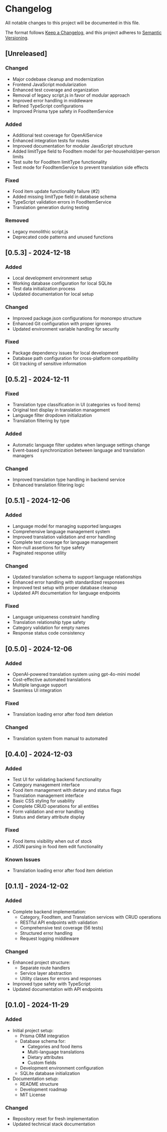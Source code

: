 # Changelog
All notable changes to this project will be documented in this file.

The format follows [Keep a Changelog](https://keepachangelog.com/en/1.0.0/),
and this project adheres to [Semantic Versioning](https://semver.org/spec/v2.0.0.html).

## [Unreleased]
### Changed
- Major codebase cleanup and modernization
- Frontend JavaScript modularization
- Enhanced test coverage and organization
- Removal of legacy script.js in favor of modular approach
- Improved error handling in middleware
- Refined TypeScript configurations
- Improved Prisma type safety in FoodItemService

### Added
- Additional test coverage for OpenAIService
- Enhanced integration tests for routes
- Improved documentation for modular JavaScript structure
- Added limitType field to FoodItem model for per-household/per-person limits
- Test suite for FoodItem limitType functionality
- Test mode for FoodItemService to prevent translation side effects

### Fixed
- Food item update functionality failure (#2)
- Added missing limitType field in database schema
- TypeScript validation errors in FoodItemService
- Translation generation during testing

### Removed
- Legacy monolithic script.js
- Deprecated code patterns and unused functions

## [0.5.3] - 2024-12-18
### Added
- Local development environment setup
- Working database configuration for local SQLite
- Test data initialization process
- Updated documentation for local setup

### Changed
- Improved package.json configurations for monorepo structure
- Enhanced Git configuration with proper ignores
- Updated environment variable handling for security

### Fixed
- Package dependency issues for local development
- Database path configuration for cross-platform compatibility
- Git tracking of sensitive information

## [0.5.2] - 2024-12-11
### Fixed
- Translation type classification in UI (categories vs food items)
- Original text display in translation management
- Language filter dropdown initialization
- Translation filtering by type

### Added
- Automatic language filter updates when language settings change
- Event-based synchronization between language and translation managers

### Changed
- Improved translation type handling in backend service
- Enhanced translation filtering logic

## [0.5.1] - 2024-12-06
### Added
- Language model for managing supported languages
- Comprehensive language management system
- Improved translation validation and error handling
- Complete test coverage for language management
- Non-null assertions for type safety
- Paginated response utility

### Changed
- Updated translation schema to support language relationships
- Enhanced error handling with standardized responses
- Improved test setup with proper database cleanup
- Updated API documentation for language endpoints

### Fixed
- Language uniqueness constraint handling
- Translation relationship type safety
- Category validation for empty names
- Response status code consistency

## [0.5.0] - 2024-12-06
### Added
- OpenAI-powered translation system using gpt-4o-mini model
- Cost-effective automated translations
- Multiple language support
- Seamless UI integration

### Fixed
- Translation loading error after food item deletion

### Changed
- Translation system from manual to automated

## [0.4.0] - 2024-12-03
### Added
- Test UI for validating backend functionality
- Category management interface
- Food item management with dietary and status flags
- Translation management interface
- Basic CSS styling for usability
- Complete CRUD operations for all entities
- Form validation and error handling
- Status and dietary attribute display

### Fixed
- Food items visibility when out of stock
- JSON parsing in food item edit functionality

### Known Issues
- Translation loading error after food item deletion

## [0.1.1] - 2024-12-02
### Added
- Complete backend implementation:
  - Category, FoodItem, and Translation services with CRUD operations
  - RESTful API endpoints with validation
  - Comprehensive test coverage (56 tests)
  - Structured error handling
  - Request logging middleware

### Changed
- Enhanced project structure:
  - Separate route handlers
  - Service layer abstraction
  - Utility classes for errors and responses
- Improved type safety with TypeScript
- Updated documentation with API endpoints

## [0.1.0] - 2024-11-29
### Added
- Initial project setup:
  - Prisma ORM integration
  - Database schema for:
    - Categories and food items
    - Multi-language translations
    - Dietary attributes
    - Custom fields
  - Development environment configuration
  - SQLite database initialization
- Documentation setup:
  - README structure
  - Development roadmap
  - MIT License

### Changed
- Repository reset for fresh implementation
- Updated technical stack documentation